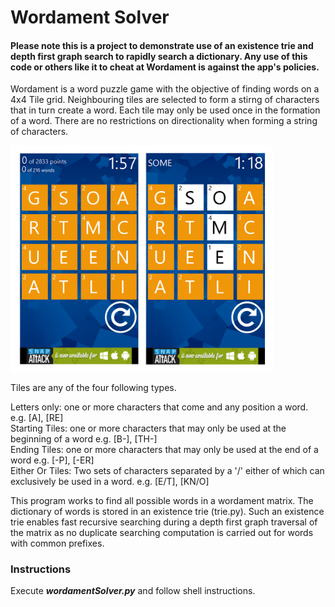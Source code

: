 # Wordament Solver

#### Please note this is a project to demonstrate use of an existence trie and depth first graph search to rapidly search a dictionary. Any use of this code or others like it to cheat at Wordament is against the app's policies.

Wordament is a word puzzle game with the objective of finding words on a 4x4 Tile grid. Neighbouring tiles are selected to form a stirng of characters that in turn create a word. Each tile may only be used once in the formation of a  word. There are no restrictions on directionality when forming a string of characters.

<img src="./img/img01.png" width="420px">

Tiles are any of the four following types.

Letters only: one or more characters that come and any position a word. e.g. [A], [RE]  
Starting Tiles: one or more characters that may only be used at the beginning of a word e.g. [B-],  [TH-]  
Ending Tiles: one or more characters that may only be used at the end of a word e.g. [-P], [-ER]  
Either Or Tiles: Two sets of characters separated by a '/' either of which can exclusively be used in a word. e.g. [E/T], [KN/O]

This program works to find all possible words in a wordament matrix. The dictionary of words is stored in an existence trie (trie.py). Such an existence trie enables fast recursive searching during a depth first graph traversal of the matrix as no duplicate searching computation is carried out for words with common prefixes. 

### Instructions
Execute ***wordamentSolver.py*** and follow shell instructions.
